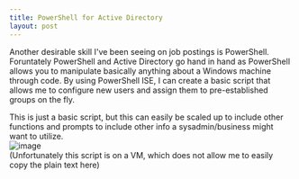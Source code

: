 ```yaml
---
title: PowerShell for Active Directory
layout: post
---
```

Another desirable skill I've been seeing on job postings is PowerShell.
Foruntately PowerShell and Active Directory go hand in hand as PowerShell allows you to manipulate basically anything about a Windows machine through code.
By using PowerShell ISE, I can create a basic script that allows me to configure new users and assign them to pre-established groups on the fly.

This is just a basic script, but this can easily be scaled up to include other functions and prompts to include other info a sysadmin/business might want to utilize.  
![image](https://github.com/gaviolajosh/blog/assets/44041134/b74548d1-3d2c-47ef-a22e-b798dd734735)  
(Unfortunately this script is on a VM, which does not allow me to easily copy the plain text here)
